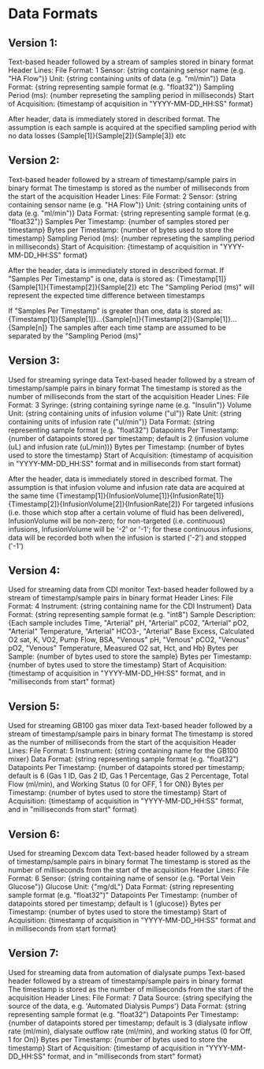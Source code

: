 # Data Formats

## Version 1:
Text-based header followed by a stream of samples stored in binary format
Header Lines:
File Format: 1
Sensor: {string containing sensor name (e.g. "HA Flow")}
Unit: {string containing units of data (e.g. "ml/min")}
Data Format: {string representing sample format (e.g. "float32")}
Sampling Period (ms): {number represeting the sampling period in milliseconds}
Start of Acquisition: {timestamp of acquisition in "YYYY-MM-DD_HH:SS" format}

After header, data is immediately stored in described format.
The assumption is each sample is acquired at the specified sampling period with no data losses
{Sample[1]}{Sample[2]}{Sample[3]} etc

## Version 2:
Text-based header followed by a stream of timestamp/sample pairs in binary format
The timestamp is stored as the number of milliseconds from the start of the acquisition
Header Lines:
File Format: 2
Sensor: {string containing sensor name (e.g. "HA Flow")}
Unit: {string containing units of data (e.g. "ml/min")}
Data Format: {string representing sample format (e.g. "float32")}
Samples Per Timestamp: {number of samples stored per timestamp}
Bytes per Timestamp: {number of bytes used to store the timestamp}
Sampling Period (ms): {number represeting the sampling period in milliseconds}
Start of Acquisition: {timestamp of acquisition in "YYYY-MM-DD_HH:SS" format}

After the header, data is immediately stored in described format.
If "Samples Per Timestamp" is one, data is stored as:
{Timestamp[1]}{Sample[1]}{Timestamp[2]}{Sample[2]} etc
The "Sampling Period (ms)" will represent the expected time difference between timestamps

If "Samples Per Timestamp" is greater than one, data is stored as:
{Timestamp[1]}{Sample[1]}...{Sample[n]}{Timestamp[2]}{Sample[1]}...{Sample[n]}
The samples after each time stamp are assumed to be separated by the "Sampling Period (ms)"

## Version 3:
Used for streaming syringe data
Text-based header followed by a stream of timestamp/sample pairs in binary format
The timestamp is stored as the number of milliseconds from the start of the acquisition
Header Lines:
File Format: 3
Syringe: {string containing syringe name (e.g. "Insulin")}
Volume Unit: {string containing units of infusion volume ("ul")}
Rate Unit: {string containing units of infusion rate ("ul/min")}
Data Format: {string representing sample format (e.g. "float32")
Datapoints Per Timestamp: {number of datapoints stored per timestamp; default is 2 (infusion volume (uL) and infusion rate (uL/min))}
Bytes per Timestamp: {number of bytes used to store the timestamp}
Start of Acquisition: {timestamp of acquisition in "YYYY-MM-DD_HH:SS" format and in milliseconds from start format}

After the header, data is immediately stored in described format.
The assumption is that infusion volume and infusion rate data are acquired at the same time
{Timestamp[1]}{InfusionVolume[1]}{InfusionRate[1]}{Timestamp[2]}{InfusionVolume[2]}{InfusionRate[2]}
For targeted infusions (i.e. those which stop after a certain volume of fluid has been delivered), InfusionVolume will be non-zero; for non-targeted (i.e. continuous) infusions, InfusionVolume will be '-2' or '-1'; for these continuous infusions, data will be recorded both when the infusion is started ('-2') and stopped ('-1')

## Version 4:
Used for streaming data from CDI monitor
Text-based header followed by a stream of timestamp/sample pairs in binary format
Header Lines:
File Format: 4
Instrument: {string containing name for the CDI Instrument}
Data Format: {string representing sample format (e.g. "int8")
Sample Description: {Each sample includes Time, "Arterial" pH, "Arterial" pC02, "Arterial" pO2, "Arterial" Temperature, "Arterial" HCO3-, "Arterial" Base Excess, Calculated O2 sat, K, VO2, Pump Flow, BSA, "Venous" pH, "Venous" pCO2, "Venous" pO2, "Venous" Temperature, Measured O2 sat, Hct, and Hb}
Bytes per Sample: {number of bytes used to store the sample}
Bytes per Timestamp: {number of bytes used to store the timestamp}
Start of Acquisition: {timestamp of acquisition in "YYYY-MM-DD_HH:SS" format, and in "milliseconds from start" format}

## Version 5:
Used for streaming GB100 gas mixer data
Text-based header followed by a stream of timestamp/sample pairs in binary format
The timestamp is stored as the number of milliseconds from the start of the acquisition
Header Lines:
File Format: 5
Instrument: {string containing name for the GB100 mixer}
Data Format: {string representing sample format (e.g. "float32")
Datapoints Per Timestamp: {number of datapoints stored per timestamp; default is 6 (Gas 1 ID, Gas 2 ID, Gas 1 Percentage, Gas 2 Percentage, Total Flow (ml/min), and Working Status (0 for OFF, 1 for ON)}
Bytes per Timestamp: {number of bytes used to store the timestamp}
Start of Acquisition: {timestamp of acquisition in "YYYY-MM-DD_HH:SS" format, and in "milliseconds from start" format}

## Version 6:
Used for streaming Dexcom data
Text-based header followed by a stream of timestamp/sample pairs in binary format
The timestamp is stored as the number of milliseconds from the start of the acquisition
Header Lines:
File Format: 6
Sensor: {string containing name of sensor (e.g. "Portal Vein Glucose")}
Glucose Unit: {"mg/dL"}
Data Format: {string representing sample format (e.g. "float32")"
Datapoints Per Timestamp: {number of datapoints stored per timestamp; default is 1 (glucose)}
Bytes per Timestamp: {number of bytes used to store the timestamp}
Start of Acquisition: {timestamp of acquisition in "YYYY-MM-DD_HH:SS" format and in milliseconds from start format}

## Version 7:
Used for streaming data from automation of dialysate pumps
Text-based header followed by a stream of timestamp/sample pairs in binary format
The timestamp is stored as the number of milliseconds from the start of the acquisition
Header Lines:
File Format: 7
Data Source: {string specifying the source of the data, e.g. 'Automated Dialysis Pumps'}
Data Format: {string representing sample format (e.g. "float32")
Datapoints Per Timestamp: {number of datapoints stored per timestamp; default is 3 (dialysate inflow rate (ml/min), dialysate outflow rate (ml/min), and working status (0 for Off, 1 for On)}
Bytes per Timestamp: {number of bytes used to store the timestamp}
Start of Acquisition: {timestamp of acquisition in "YYYY-MM-DD_HH:SS" format, and in "milliseconds from start" format}